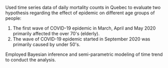 Used time series data of daily mortality counts in Quebec to evaluate two hypothesis regarding the effect of epidemic on different age groups of people:
1. The first wave of COVID-19 epidemic in March, April and May 2020 primarily affected the over 70's (elderly). 
2. The wave of COVID-19 epidemic started in September 2020 was primarily caused by under 50's. 

Employed Bayesian inference and semi-parametric modeling of time trend to conduct the analysis.
